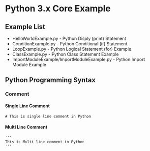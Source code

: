 # Python 3.x Core Example

## Example List
* HelloWorldExample.py - Python Disply (print) Statement 
* ConditionExample.py - Python Conditional (if) Statement 
* LoopExample.py - Python Logical Statement (for) Example 
* ClassExample.py - Python Class Statement Example
* ImportModuleExample/ImportModuleExample.py - Python Import Module Example

## Python Programming Syntax

### Comment
#### Single Line Comment
```
# This is single line comment in Python
```
#### Multi Line Comment
```
'''
This is Multi line comment in Python
'''
```